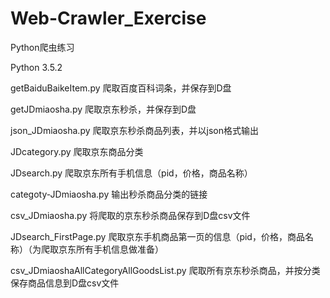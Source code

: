 # Web-Crawler_Exercise
Python爬虫练习

Python 3.5.2

getBaiduBaikeItem.py    爬取百度百科词条，并保存到D盘

getJDmiaosha.py    爬取京东秒杀，并保存到D盘

json_JDmiaosha.py    爬取京东秒杀商品列表，并以json格式输出

JDcategory.py    爬取京东商品分类

JDsearch.py    爬取京东所有手机信息（pid，价格，商品名称）

categoty-JDmiaosha.py  输出秒杀商品分类的链接

csv_JDmiaosha.py    将爬取的京东秒杀商品保存到D盘csv文件

JDsearch_FirstPage.py    爬取京东手机商品第一页的信息（pid，价格，商品名称）（为爬取京东所有手机信息做准备）

csv_JDmiaoshaAllCategoryAllGoodsList.py    爬取所有京东秒杀商品，并按分类保存商品信息到D盘csv文件